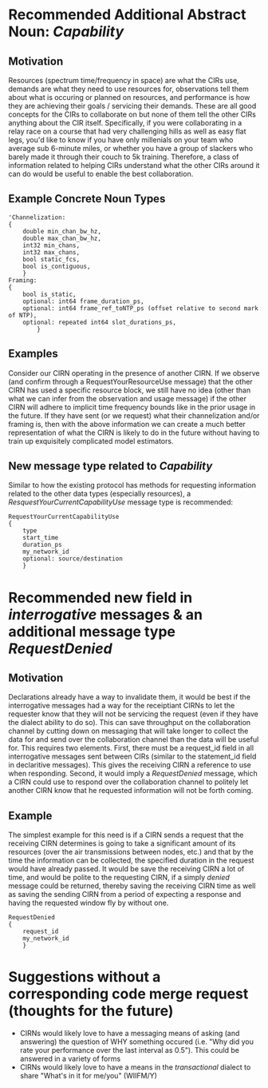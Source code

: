 # Recommended Additional Abstract Noun: *Capability*

## Motivation

Resources (spectrum time/frequency in space) are what the CIRs use, demands are what they need to use resources for, observations tell them about what is occuring or planned on resources, and performance is how they are achieving their goals / servicing their demands. These are all good concepts for the CIRs to collaborate on but none of them tell the other CIRs anything about the CIR itself. Specifically, if you were collaborating in a relay race on a course that had very challenging hills as well as easy flat legs, you'd like to know if you have only millenials on your team who average sub 6-minute miles, or whether you have a group of slackers who barely made it through their couch to 5k training. Therefore, a class of information related to helping CIRs understand what the other CIRs around it can do would be useful to enable the best collaboration.

## Example Concrete Noun Types

```
'Channelization:
{
	double min_chan_bw_hz,
	double max_chan_bw_hz,
	int32 min_chans,
	int32 max_chans,
	bool static_fcs,
	bool is_contiguous,
	}
Framing:
{
	bool is_static,
	optional: int64 frame_duration_ps,
	optional: int64 frame_ref_toNTP_ps (offset relative to second mark of NTP),
	optional: repeated int64 slot_durations_ps, 
		}
```

## Examples

Consider our CIRN operating in the presence of another CIRN. If we observe (and confirm through a RequestYourResourceUse message) that the other CIRN has used a specific resource block, we still have no idea (other than what we can infer from the observation and usage message) if the other CIRN will adhere to implicit time frequency bounds like in the prior usage in the future. If they have sent (or we request) what their channelization and/or framing is, then with the above information we can create a much better representation of what the CIRN is likely to do in the future without having to train up exquisitely complicated model estimators.


## New message type related to *Capability*

Similar to how the existing protocol has methods for requesting information related to the other data types (especially resources), a *ResquestYourCurrentCapabilityUse* message type is recommended:

```
RequestYourCurrentCapabilityUse
{
	type
	start_time
	duration_ps
	my_network_id
	optional: source/destination
	}
```

# Recommended new field in *interrogative* messages & an additional message type *RequestDenied*

## Motivation

Declarations already have a way to invalidate them, it would be best if the interrogative messages had a way for the receiptiant CIRNs to let the requester know that they will not be servicing the request (even if they have the dialect ability to do so). This can save throughput on the collaboration channel by cutting down on messaging that will take longer to collect the data for and send over the collaboration channel than the data will be useful for. 
This requires two elements. First, there must be a request_id field in all interrogative messages sent between CIRs (similar to the statement_id field in declaritive messages). This gives the receiving CIRN a reference to use when responding. Second, it would imply a *RequestDenied* message, which a CIRN could use to respond over the collaboration channel to politely let another CIRN know that he requested information will not be forth coming.

## Example

The simplest example for this need is if a CIRN sends a request that the receiving CIRN determines is going to take a significant amount of its resources (over the air transmissions between nodes, etc.) and that by the time the information can be collected, the specified duration in the request would have already passed. It would be save the receiving CIRN a lot of time, and would be polite to the requesting CIRN, if a simply *denied* message could be returned, thereby saving the receiving CIRN time as well as saving the sending CIRN from a period of expecting a response and having the requested window fly by without one.

```
RequestDenied
{
	request_id
	my_network_id
	}
```

# Suggestions without a corresponding code merge request (thoughts for the future)

- CIRNs would likely love to have a messaging means of asking (and answering) the question of WHY something occured (i.e. "Why did you rate your performance over the last interval as 0.5"). This could be answered in a variety of forms
- CIRNs would likely love to have a means in the *transactional* dialect to share "What's in it for me/you" (WIIFM/Y)
